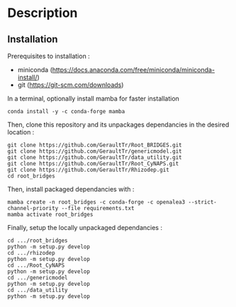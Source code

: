 # Description

## Installation

Prerequisites to installation :
- miniconda (https://docs.anaconda.com/free/miniconda/miniconda-install/) 
- git (https://git-scm.com/downloads)

In a terminal, optionally install mamba for faster installation
```
conda install -y -c conda-forge mamba
```

Then, clone this repository and its unpackages dependancies in the desired location :
```
git clone https://github.com/GeraultTr/Root_BRIDGES.git
git clone https://github.com/GeraultTr/genericmodel.git
git clone https://github.com/GeraultTr/data_utility.git
git clone https://github.com/GeraultTr/Root_CyNAPS.git
git clone https://github.com/GeraultTr/Rhizodep.git
cd root_bridges
```

Then, install packaged dependancies with : 
```
mamba create -n root_bridges -c conda-forge -c openalea3 --strict-channel-priority --file requirements.txt
mamba activate root_bridges
```

Finally, setup the locally unpackaged dependancies : 
```
cd .../root_bridges
python -m setup.py develop
cd .../rhizodep
python -m setup.py develop
cd .../Root_CyNAPS
python -m setup.py develop
cd .../genericmodel
python -m setup.py develop
cd .../data_utility
python -m setup.py develop
```